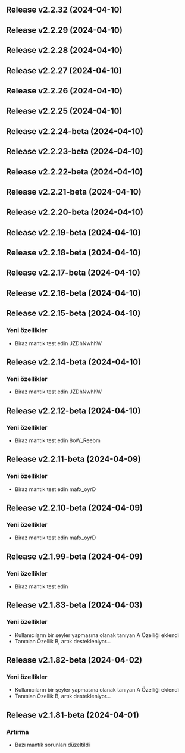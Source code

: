 ## Release v2.2.32 (2024-04-10)

## Release v2.2.29 (2024-04-10)

## Release v2.2.28 (2024-04-10)

## Release v2.2.27 (2024-04-10)

## Release v2.2.26 (2024-04-10)

## Release v2.2.25 (2024-04-10)

## Release v2.2.24-beta (2024-04-10)

## Release v2.2.23-beta (2024-04-10)

## Release v2.2.22-beta (2024-04-10)

## Release v2.2.21-beta (2024-04-10)

## Release v2.2.20-beta (2024-04-10)

## Release v2.2.19-beta (2024-04-10)

## Release v2.2.18-beta (2024-04-10)

## Release v2.2.17-beta (2024-04-10)

## Release v2.2.16-beta (2024-04-10)

## Release v2.2.15-beta (2024-04-10)

### Yeni özellikler

- Biraz mantık test edin JZDhNwhhW

## Release v2.2.14-beta (2024-04-10)

### Yeni özellikler

- Biraz mantık test edin JZDhNwhhW

## Release v2.2.12-beta (2024-04-10)

### Yeni özellikler

- Biraz mantık test edin 8oW_Reebm

## Release v2.2.11-beta (2024-04-09)

### Yeni özellikler

- Biraz mantık test edin mafx_oyrD

## Release v2.2.10-beta (2024-04-09)

### Yeni özellikler

- Biraz mantık test edin mafx_oyrD

## Release v2.1.99-beta (2024-04-09)

### Yeni özellikler

- Biraz mantık test edin

## Release v2.1.83-beta (2024-04-03)

### Yeni özellikler

- Kullanıcıların bir şeyler yapmasına olanak tanıyan A Özelliği eklendi
- Tanıtılan Özellik B, artık destekleniyor...

## Release v2.1.82-beta (2024-04-02)

### Yeni özellikler

- Kullanıcıların bir şeyler yapmasına olanak tanıyan A Özelliği eklendi
- Tanıtılan Özellik B, artık destekleniyor...

## Release v2.1.81-beta (2024-04-01)

### Artırma

- Bazı mantık sorunları düzeltildi
